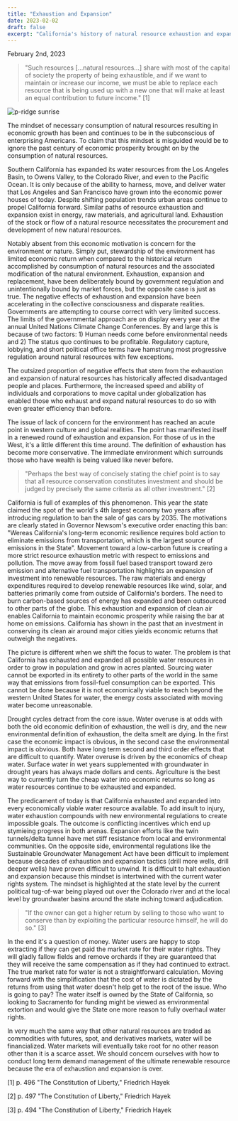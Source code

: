```yaml
---
title: "Exhaustion and Expansion"
date: 2023-02-02
draft: false
excerpt: "California's history of natural resource exhaustion and expansion has reached a critical point with water resources, forcing a reckoning with sustainability and the need for water market solutions."
---
```

February 2nd, 2023
>"Such resources [...natural resources…] share with most of the capital of society the property of being exhaustible, and if we want to maintain or increase our income, we must be able to replace each resource that is being used up with a new one that will make at least an equal contribution to future income." [1]

![p-ridge sunrise](/images/pics/sunrise.jpg)

The mindset of necessary consumption of natural resources resulting in economic growth has been and continues to be in the subconscious of enterprising Americans. To claim that this mindset is misguided would be to ignore the past century of economic prosperity brought on by the consumption of natural resources.


Southern California has expanded its water resources from the Los Angeles Basin, to Owens Valley, to the Colorado River, and even to the Pacific Ocean. It is only because of the ability to harness, move, and deliver water that Los Angeles and San Francisco have grown into the economic power houses of today. Despite shifting population trends urban areas continue to propel California forward. Similar paths of resource exhaustion and expansion exist in energy, raw materials, and agricultural land. Exhaustion of the stock or flow of a natural resource necessitates the procurement and development of new natural resources.


Notably absent from this economic motivation is concern for the environment or nature. Simply put, stewardship of the environment has limited economic return when compared to the historical return accomplished by consumption of natural resources and the associated modification of the natural environment. Exhaustion, expansion and replacement, have been deliberately bound by government regulation and unintentionally bound by market forces, but the opposite case is just as true. The negative effects of exhaustion and expansion have been accelerating in the collective consciousness and disparate realities. Governments are attempting to course correct with very limited success. The limits of the governmental approach are on display every year at the annual United Nations Climate Change Conferences. By and large this is because of two factors: 1) Human needs come before environmental needs and 2) The status quo continues to be profitable. Regulatory capture, lobbying, and short political office terms have hamstrung most progressive regulation around natural resources with few exceptions.


The outsized proportion of negative effects that stem from the exhaustion and expansion of natural resources has historically affected disadvantaged people and places. Furthermore, the increased speed and ability of individuals and corporations to move capital under globalization has enabled those who exhaust and expand natural resources to do so with even greater efficiency than before.


The issue of lack of concern for the environment  has reached an acute point in western culture and global realities. The point has manifested itself in a renewed round of exhaustion and expansion. For those of us in the West, it's a little different this time around. The definition of exhaustion has become more conservative. The immediate environment which surrounds those who have wealth is being valued like never before.  


>"Perhaps the best way of concisely stating the chief point is to say that all resource conservation constitutes investment and should be judged by precisely the same criteria as all other investment." [2]

California is full of examples of this phenomenon. This year the state claimed the spot of the world's 4th largest economy two years after introducing regulation to ban the sale of gas cars by 2035. The motivations are clearly stated in Governor Newsom's executive order enacting this ban: "Wereas California's long-term economic resilience requires bold action to eliminate emissions from transportation, which is the largest source of emissions in the State". Movement toward a low-carbon future is creating a more strict resource exhaustion metric with respect to emissions and pollution. The move away from fossil fuel based transport toward zero emission and alternative fuel transportation highlights an expansion of investment into renewable resources. The raw materials and energy expenditures required to develop renewable resources like wind, solar, and batteries primarily come from outside of California's borders. The need to burn carbon-based sources of energy has expanded and been outsourced to other parts of the globe. This exhaustion and expansion of clean air enables California to maintain economic prosperity while raising the bar at home on emissions. California has shown in the past that an investment in conserving its clean air around major cities yields economic returns that outweigh the negatives. 


The picture is different when we shift the focus to water. The problem is that California has exhausted and expanded all possible water resources in order to grow in population and grow in acres planted. Sourcing water cannot be exported in its entirety to other parts of the world in the same way that emissions from fossil-fuel consumption can be exported. This cannot be done because it is not economically viable to reach beyond the western United States for water, the energy costs associated with moving water become unreasonable.


Drought cycles detract from the core issue. Water overuse is at odds with both the old economic definition of exhaustion, the well is dry, and the new environmental definition of exhaustion, the delta smelt are dying. In the first case the economic impact is obvious, in the second case the environmental impact is obvious. Both have long term second and third order effects that are difficult to quantify. Water overuse is driven by the economics of cheap water. Surface water in wet years supplemented with groundwater in drought years has always made dollars and cents. Agriculture is the best way to currently turn the cheap water into economic returns so long as water resources continue to be exhausted and expanded.  


The predicament of today is that California exhausted and expanded into every economically viable water resource available. To add insult to injury, water exhaustion compounds with new environmental regulations to create impossible goals. The outcome is conflicting incentives which end up stymieing progress in both arenas. Expansion efforts like the twin tunnels/delta tunnel have met stiff resistance from local and environmental communities. On the opposite side, environmental regulations like the Sustainable Groundwater Management Act have been difficult to implement because decades of exhaustion and expansion tactics (drill more wells, drill deeper wells) have proven difficult to unwind. It is difficult to halt exhaustion and expansion because this mindset is intertwined with the current water rights system. The mindset is highlighted at the state level by the current political tug-of-war being played out over the Colorado river and at the local level by groundwater basins around the state inching toward adjudication.


>"If the owner can get a higher return by selling to those who want to conserve than by exploiting the particular resource himself, he will do so." [3]

In the end it's a question of money. Water users are happy to stop extracting if they can get paid the market rate for their water rights. They will gladly fallow fields and remove orchards if they are guaranteed that they will receive the same compensation as if they had continued to extract. The true market rate for water is not a straightforward calculation. Moving forward with the simplification that the cost of water is dictated by the returns from using that water doesn't help get to the root of the issue. Who is going to pay? The water itself is owned by the State of California, so looking to Sacramento for funding might be viewed as environmental extortion and would give the State one more reason to fully overhaul water rights. 


In very much the same way that other natural resources are traded as commodities with futures, spot, and derivatives markets, water will be financialized. Water markets will eventually take root for no other reason other than it is a scarce asset. We should concern ourselves with how to conduct long term demand management of the ultimate renewable resource because the era of exhaustion and expansion is over.



[1]  p. 496 "The Constitution of Liberty," Friedrich Hayek

[2] p. 497 "The Constitution of Liberty," Friedrich Hayek

[3] p. 494 "The Constitution of Liberty," Friedrich Hayek